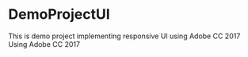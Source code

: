 # DemoProjectUI
This is demo project implementing responsive UI using Adobe CC 2017
Using Adobe CC 2017

